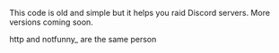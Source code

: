 This code is old and simple but it helps you raid Discord servers. 
More versions coming soon.

http and notfunny_ are the same person
